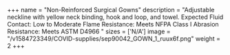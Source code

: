 +++
name = "Non-Reinforced Surgical Gowns"
description = "Adjustable neckline with yellow neck binding, hook and loop, and towel. Expected Fluid Contact: Low to Moderate Flame Resistance: Meets NFPA Class I Abrasion Resistance: Meets ASTM D4966 "
sizes = ['N/A']
image = "/v1584723349/COVID-supplies/sep90042_GOWN_1_ruux6f.png"
weight = 2
+++